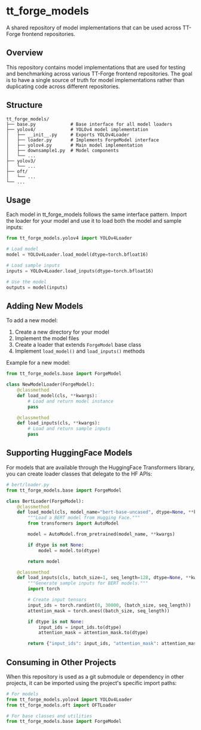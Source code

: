 # tt_forge_models

A shared repository of model implementations that can be used across TT-Forge frontend repositories.

## Overview

This repository contains model implementations that are used for testing and benchmarking across various TT-Forge frontend repositories. The goal is to have a single source of truth for model implementations rather than duplicating code across different repositories.

## Structure

```
tt_forge_models/
├── base.py             # Base interface for all model loaders
├── yolov4/             # YOLOv4 model implementation
│   ├── __init__.py     # Exports YOLOv4Loader
│   ├── loader.py       # Implements ForgeModel interface
│   ├── yolov4.py       # Main model implementation
│   ├── downsample1.py  # Model components
│   └── ...
├── yolov3/
│   └── ...
├── oft/
│   └── ...
└── ...
```

## Usage

Each model in tt_forge_models follows the same interface pattern. Import the loader for your model and use it to load both the model and sample inputs:

```python
from tt_forge_models.yolov4 import YOLOv4Loader

# Load model
model = YOLOv4Loader.load_model(dtype=torch.bfloat16)

# Load sample inputs
inputs = YOLOv4Loader.load_inputs(dtype=torch.bfloat16)

# Use the model
outputs = model(inputs)
```

## Adding New Models

To add a new model:

1. Create a new directory for your model
2. Implement the model files
3. Create a loader that extends `ForgeModel` base class
4. Implement `load_model()` and `load_inputs()` methods

Example for a new model:

```python
from tt_forge_models.base import ForgeModel

class NewModelLoader(ForgeModel):
    @classmethod
    def load_model(cls, **kwargs):
        # Load and return model instance
        pass

    @classmethod
    def load_inputs(cls, **kwargs):
        # Load and return sample inputs
        pass
```

## Supporting HuggingFace Models

For models that are available through the HuggingFace Transformers library, you can create loader classes that delegate to the HF APIs:

```python
# bert/loader.py
from tt_forge_models.base import ForgeModel

class BertLoader(ForgeModel):
    @classmethod
    def load_model(cls, model_name="bert-base-uncased", dtype=None, **kwargs):
        """Load a BERT model from Hugging Face."""
        from transformers import AutoModel

        model = AutoModel.from_pretrained(model_name, **kwargs)

        if dtype is not None:
            model = model.to(dtype)

        return model

    @classmethod
    def load_inputs(cls, batch_size=1, seq_length=128, dtype=None, **kwargs):
        """Generate sample inputs for BERT models."""
        import torch

        # Create input tensors
        input_ids = torch.randint(0, 30000, (batch_size, seq_length))
        attention_mask = torch.ones((batch_size, seq_length))

        if dtype is not None:
            input_ids = input_ids.to(dtype)
            attention_mask = attention_mask.to(dtype)

        return {"input_ids": input_ids, "attention_mask": attention_mask}
```

## Consuming in Other Projects

When this repository is used as a git submodule or dependency in other projects, it can be imported using the project's specific import paths:

```python
# For models
from tt_forge_models.yolov4 import YOLOv4Loader
from tt_forge_models.oft import OFTLoader

# For base classes and utilities
from tt_forge_models.base import ForgeModel
```
